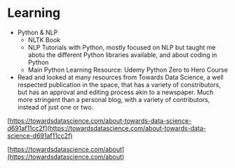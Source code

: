 # Learning

- Python & NLP
    - NLTK Book
    - NLP Tutorials with Python, mostly focused on NLP but taught me abotu the different Python libraries available, and about coding in Python
    - Main Python Learning Resource: Udemy Python Zero to Hero Course
- Read and looked at many resources from Towards Data Science, a well respected publication in the space, that has a variety of constributors, but has an approval and editing process akin to a newspaper. Much more stringent than a personal blog, with a variety of contributors, instead of just one or two.

[https://towardsdatascience.com/about-towards-data-science-d691af11cc2f](https://towardsdatascience.com/about-towards-data-science-d691af11cc2f)

[https://towardsdatascience.com/about](https://towardsdatascience.com/about)